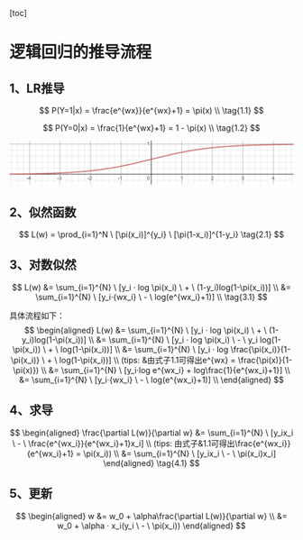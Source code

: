 [toc]

# 逻辑回归的推导流程

## 1、LR推导
$$
P(Y=1|x) = \frac{e^{wx}}{e^{wx}+1} = \pi(x) \\ \tag{1.1}
$$

$$
P(Y=0|x) = \frac{1}{e^{wx}+1} = 1 - \pi(x)  \\ \tag{1.2}
$$



![微信截图_20231016205213](https://raw.githubusercontent.com/Bulua/BlogImageBed/master/%E5%BE%AE%E4%BF%A1%E6%88%AA%E5%9B%BE_20231016205213.png)

## 2、似然函数

$$
L(w) = \prod_{i=1}^N \ [\pi(x_i)]^{y_i} \ [\pi(1-x_i)]^{1-y_i}  \tag{2.1}
$$

## 3、对数似然

$$
L(w) &= \sum_{i=1}^{N} \ [y_i · log \pi(x_i) \ + \ (1-y_i)log(1-\pi(x_i))]  \\
&= \sum_{i=1}^{N} \ [y_i·{wx_i} \ - \ log(e^{wx_i}+1)] \\	\tag{3.1}
$$

具体流程如下：
$$
\begin{aligned}
L(w) &= \sum_{i=1}^{N} \ [y_i · log \pi(x_i) \ + \ (1-y_i)log(1-\pi(x_i))]  \\
&= \sum_{i=1}^{N} \ [y_i · log \pi(x_i) \ - \ y_i log(1-\pi(x_i)) \ + \ log(1-\pi(x_i))]  \\
&= \sum_{i=1}^{N} \ [y_i · log \frac{\pi(x_i)}{1-\pi(x_i)} \ + \ log(1-\pi(x_i))]   \\
(tips: &由式子1.1可得出e^{wx} = \frac{\pi(x)}{1-\pi(x)})    \\
&= \sum_{i=1}^{N} \ [y_i·log e^{wx_i} + log\frac{1}{e^{wx_i}+1}]  \\
&= \sum_{i=1}^{N} \ [y_i·{wx_i} \ - \ log(e^{wx_i}+1)] \\
\end{aligned}
$$

## 4、求导

$$
\begin{aligned}
\frac{\partial L(w)}{\partial w} &= \sum_{i=1}^{N} \ [y_ix_i \ - \ \frac{e^{wx_i}}{e^{wx_i}+1}x_i] \\
(tips: 由式子&1.1可得出\frac{e^{wx_i}}{e^{wx_i}+1} = \pi(x_i))    \\
&= \sum_{i=1}^{N} \ [y_ix_i \ - \ \pi(x_i)x_i]
\end{aligned}   \tag{4.1}
$$

## 5、更新

$$
\begin{aligned}
w &= w_0 + \alpha\frac{\partial L(w)}{\partial w}	\\
&= w_0 + \alpha · x_i(y_i \ - \ \pi(x_i))   
\end{aligned}
$$